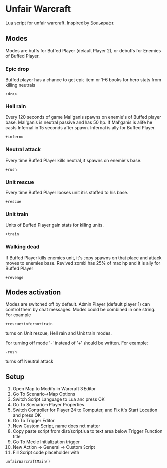 # Unfair Warcraft

Lua script for unfair warcraft. Inspired by [Болькрафт](https://www.youtube.com/playlist?list=PLZT7fvvYlYfhqWJBWzJoLQxconfz1lHPq).

## Modes
Modes are buffs for Buffed Player (default Player 2), or debuffs for Enemies of Buffed Player.

### Epic drop
Buffed player has a chance to get epic item or 1-6 books for hero stats from killing neutrals
```
+drop
```

### Hell rain
Every 120 seconds of game Mal'ganis spawns on enemie's of Buffed player base. Mal'ganis is neutral passive and has 50 hp. If Mal'ganis is alife he casts Infernal in 15 seconds after spawn. Infernal is ally for Buffed Player.
```
+inferno
```

### Neutral attack
Every time Buffed Player kills neutral, it spawns on enemie's base.
```
+rush
```

### Unit rescue
Every time Buffed Player looses unit it is staffed to his base.
```
+rescue
```

### Unit train
Units of Buffed Player gain stats for killing units.
```
+train
```

### Walking dead
If Buffed Player kills enemies unit, it's copy spawns on that place and attack moves to enemies base. Revived zombi has 25% of max hp and it is ally for Buffed Player
```
+revenge
```

## Modes activation
Modes are switched off by default. Admin Player (default player 1) can control them by chat messages. Modes could be combined in one string. For example
```
+rescue+inferno+train
```
turns on Unit rescue, Hell rain and Unit train modes.

For turning off mode '-' instead of '+' should be written. For example:
```
-rush
```
turns off Neutral attack

## Setup
1. Open Map to Modify in Warcraft 3 Editor
2. Go To Scenario->Map Options
3. Switch Script Language to Lua and press OK
4. Go To Scenario->Player Properties
5. Switch Controller for Player 24 to Computer, and Fix it's Start Location and press OK
6. Go To Trigger Editor
7. New Custom Script, name does not matter
8. Copy paste script from dist/script.lua to text area below Trigger Function title
9. Go To Meele Initialization trigger
10. New Action -> General -> Custom Script
11. Fill Script code placeholder with 
```
unfairWarcraftMain()
```
